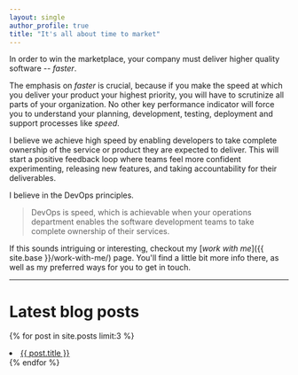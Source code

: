 ```yaml
---
layout: single
author_profile: true
title: "It's all about time to market"
---
```


In order to win the marketplace, your company must deliver higher quality software -- *faster*.

The emphasis on *faster* is crucial, because if you make the speed at which you deliver your product your highest
priority, you will have to scrutinize all parts of your organization.
No other key performance indicator will force you to understand your planning, development, testing, deployment and
support processes like _speed_.

I believe we achieve high speed by enabling developers to take complete ownership of the service or product they are
expected to deliver.
This will start a positive feedback loop where teams feel more confident experimenting, releasing new features, and
taking accountability for their deliverables.

I believe in the DevOps principles.

<!-- 
Unfortunately, the reality for many companies today is the opposite.
Their portfolio consists of software bogged down with technical debt, which leads to lower quality deliveries, that
gets released at an ever decreasing pace; because no one feels confident that the next release will actually work as
expected.
In today's competitive market, this will ultimately lead to higher turnover rates and difficulty recruiting new talent.

*You will lose the marketplace.*

I believe we break the downward spiral by looking at *both*: (1) your organization and how you divide work between your
teams, as well as (2) your software architecture, tech stack, and tools.
If you want to learn more about how I use tools from the DevOps toolbox to help organizations and teams shorten their
lead time and increase their revenue, get in touch and let's [discuss how we can work together](/work-with-me/).
-->

> DevOps is speed, which is achievable when your operations department enables the software development teams to take
> complete ownership of their services.

If this sounds intriguing or interesting, checkout my [_work with me_]({{ site.base }}/work-with-me/) page.
You'll find a little bit more info there, as well as my preferred ways for you to get in touch.

---

# Latest blog posts

{% for post in site.posts limit:3 %}  
  <li><a href="{{ BASE_PATH }}{{ post.url }}">{{ post.title }}</a></li>  
{% endfor %}  
